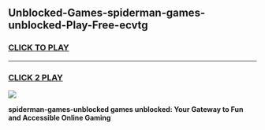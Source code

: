 
## Unblocked-Games-spiderman-games-unblocked-Play-Free-ecvtg
<h3>
<a href="https://premium76.site?title=spiderman-games-unblocked&ref=23A">CLICK TO PLAY</a></h3>
<hr>

<h3>
<a href="https://premium76.site?title=spiderman-games-unblocked&ref=23A">CLICK 2 PLAY</a>
  
</h3>

<a href="https://premium76.site?title=spiderman-games-unblocked&ref=23A"><img src="https://clearcache.store/games.png"></a>


**spiderman-games-unblocked games unblocked: Your Gateway to Fun and Accessible Online Gaming**
